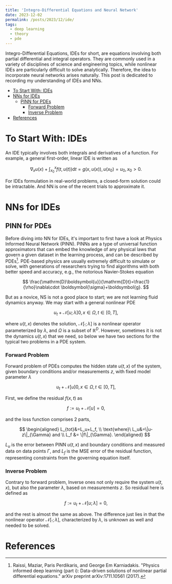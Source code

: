 ```yaml
---
title: 'Integro-Differential Equations and Neural Network'
date: 2023-12-02
permalink: /posts/2023/12/ide/
tags:
  - deep learning
  - theory
  - pde
---
```


Integro-Differential Equations, IDEs for short, are equations involving both partial differential and integral operators. They are commonly used in a variety of disciplines of science and engineering topics, while nonlinear IDEs are particularly difficult to solve analytically. Therefore, the idea to incorporate neural networks arises naturally. This post is dedicated to recording my understanding of IDEs and NNs. 

- [To Start With: IDEs](#to-start-with-ides)
- [NNs for IDEs](#nns-for-ides)
  - [PINN for PDEs](#pinn-for-pdes)
    - [Forward Problem](#forward-problem)
    - [Inverse Problem](#inverse-problem)
- [References](#references)


# To Start With: IDEs
An IDE typically involves both integrals and derivatives of a function. For example, a general first-order, linear IDE is written as

$$
\nabla_x u(x)+\int_{x_0}^xf(t, u(t))\mathrm{d}t=g(x, u(x)), u(x_0)=u_0, x_0>0.
$$

For IDEs formulation in real-world problems, a closed-form solution could be intractable. And NN is one of the recent trials to approximate it. 

# NNs for IDEs

## PINN for PDEs
Before diving into NN for IDEs, it's important to first have a look at Physics Informed Neural Network (PINN). PINNs are a type of universal function approximators that can embed the knowledge of any physical laws that govern a given dataset in the learning process, and can be described by PDEs[^1]. PDE-based physics are usually extremely difficult to simulate or solve, with generations of researchers trying to find algorithms with both better speed and accuracy, e.g., the notorious Navier-Stokes equation 

$$
\frac{\mathrm{D}\boldsymbol{u}}{\mathrm{D}t}=\frac{1}{\rho}\nabla\cdot \boldsymbol{\sigma}+\boldsymbol{g}.
$$

But as a novice, NS is not a good place to start; we are not learning fluid dynamics anyway. We may start with a general nonlinear PDE

$$
u_t+\mathcal{N}[u; \lambda]0, x \in \Omega, t\in [0, T], 
$$

where $u(t, x)$ denotes the solution, $\mathcal{N}[\cdot; \lambda]$ is a nonlinear operator parameterized by $\lambda$, and $\Omega$ is a subset of $\mathbb{R}^D$. However, sometimes it is not the dynamics $u(t, x)$ that we need, so below we have two sections for the typical two problems in a PDE system. 

### Forward Problem

Forward problem of PDEs computes the hidden state $u(t, x)$ of the system, given boundary conditions and/or measurements $z$, with fixed model parameter $\lambda$

$$
u_t+\mathcal{N}[u]0, x \in \Omega, t\in [0, T], 
$$

First, we define the residual $f(x, t)$ as

$$
f := u_t+\mathcal{N}[u]=0, 
$$

and the loss function comprises 2 parts, 

$$
\begin{aligned}
L_{tot}&=L_u+L_f, \\
\text{where}\ L_u&=\|u-z\|_{\Gamma} and \\
L_f &= \|f\|_{\Gamma}.
\end{aligned}
$$

$L_u$ is the error between PINN $u(t, x)$ and boundary conditions and measured data on data points $\Gamma$, and $L_f$ is the MSE error of the residual function, representing constraints from the governing equation itself. 

### Inverse Problem

Contrary to forward problem, Inverse ones not only require the system $u(t, x)$, but also the parameter $\lambda$, based on measurements $z$. So residual here is defined as

$$
f := u_t+\mathcal{N}[u; \lambda]=0, 
$$

and the rest is almost the same as above. The difference just lies in that the nonlinear operator $\mathcal{N}[\cdot; \lambda]$, characterized by $\lambda$, is unknown as well and needed to be solved.

# References
[^1]: Raissi, Maziar, Paris Perdikaris, and George Em Karniadakis. "Physics informed deep learning (part i): Data-driven solutions of nonlinear partial differential equations." arXiv preprint arXiv:1711.10561 (2017).